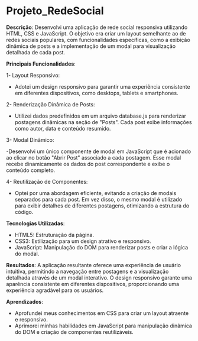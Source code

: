 # Projeto_RedeSocial

**Descrição**:
Desenvolvi uma aplicação de rede social responsiva utilizando HTML, CSS e JavaScript. O objetivo era criar um layout semelhante ao de redes sociais populares, com funcionalidades específicas, como a exibição dinâmica de posts e a implementação de um modal para visualização detalhada de cada post.

**Principais Funcionalidades**:

1- Layout Responsivo:

 - Adotei um design responsivo para garantir uma experiência consistente em diferentes dispositivos, como desktops, tablets e smartphones.
   
2- Renderização Dinâmica de Posts:

 - Utilizei dados predefinidos em um arquivo database.js para renderizar postagens dinâmicas na seção de "Posts". Cada post exibe informações como autor, data e conteúdo resumido.

3- Modal Dinâmico:

 -Desenvolvi um único componente de modal em JavaScript que é acionado ao clicar no botão "Abrir Post" associado a cada postagem. Esse modal recebe dinamicamente os dados do post correspondente e exibe o conteúdo completo.
 
4- Reutilização de Componentes:

 - Optei por uma abordagem eficiente, evitando a criação de modais separados para cada post. Em vez disso, o mesmo modal é utilizado para exibir detalhes de diferentes postagens, otimizando a estrutura do código.
   
**Tecnologias Utilizadas**:
 - HTML5: Estruturação da página.
 - CSS3: Estilização para um design atrativo e responsivo.
 - JavaScript: Manipulação do DOM para renderizar posts e criar a lógica do modal.

**Resultados**:
A aplicação resultante oferece uma experiência de usuário intuitiva, permitindo a navegação entre postagens e a visualização detalhada através de um modal interativo. O design responsivo garante uma aparência consistente em diferentes dispositivos, proporcionando uma experiência agradável para os usuários.

**Aprendizados**:
 - Aprofundei meus conhecimentos em CSS para criar um layout atraente e responsivo.
 - Aprimorei minhas habilidades em JavaScript para manipulação dinâmica do DOM e criação de componentes reutilizáveis.
